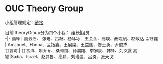 
# OUC Theory Group 

小组管理规定：[链接](https://github.com/OUCTheoryGroup/TheoryGroup/blob/master/GroupRules.md)

目前TheoryGroup分为四个小组：
组长|组员  
-|-
高峰 | 高云浩、 张珊、吕越、杨冰冰、王会金，高琰、曲晓帆、赵政达 
孟钰鑫 | Amanuel、Hanna、孟钰鑫、王展梁、王益国、修士勇、尹俊杰  
甘言海 | 甘言海、朱乔乔、桑青园、孙晨翔、李家豪、韩锋、刘文霞
高颖|Sadia、Israel、赵其鲁、高颖、刘瑾萱、吕炎、张天戈
